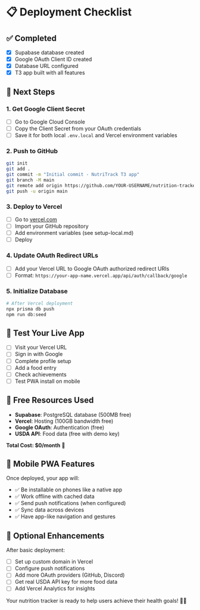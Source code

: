 # 📋 Deployment Checklist

## ✅ Completed
- [x] Supabase database created
- [x] Google OAuth Client ID created  
- [x] Database URL configured
- [x] T3 app built with all features

## 🔄 Next Steps

### 1. Get Google Client Secret
- [ ] Go to Google Cloud Console
- [ ] Copy the Client Secret from your OAuth credentials
- [ ] Save it for both local `.env.local` and Vercel environment variables

### 2. Push to GitHub
```bash
git init
git add .
git commit -m "Initial commit - NutriTrack T3 app"
git branch -M main
git remote add origin https://github.com/YOUR-USERNAME/nutrition-tracker.git
git push -u origin main
```

### 3. Deploy to Vercel
- [ ] Go to [vercel.com](https://vercel.com)
- [ ] Import your GitHub repository
- [ ] Add environment variables (see setup-local.md)
- [ ] Deploy

### 4. Update OAuth Redirect URLs
- [ ] Add your Vercel URL to Google OAuth authorized redirect URIs
- [ ] Format: `https://your-app-name.vercel.app/api/auth/callback/google`

### 5. Initialize Database
```bash
# After Vercel deployment
npx prisma db push
npm run db:seed
```

## 🎯 Test Your Live App

- [ ] Visit your Vercel URL
- [ ] Sign in with Google
- [ ] Complete profile setup
- [ ] Add a food entry
- [ ] Check achievements
- [ ] Test PWA install on mobile

## 🚀 Free Resources Used

- **Supabase**: PostgreSQL database (500MB free)
- **Vercel**: Hosting (100GB bandwidth free)  
- **Google OAuth**: Authentication (free)
- **USDA API**: Food data (free with demo key)

**Total Cost: $0/month** 🎉

## 📱 Mobile PWA Features

Once deployed, your app will:
- ✅ Be installable on phones like a native app
- ✅ Work offline with cached data
- ✅ Send push notifications (when configured)
- ✅ Sync data across devices
- ✅ Have app-like navigation and gestures

## 🔧 Optional Enhancements

After basic deployment:
- [ ] Set up custom domain in Vercel
- [ ] Configure push notifications
- [ ] Add more OAuth providers (GitHub, Discord)
- [ ] Get real USDA API key for more food data
- [ ] Add Vercel Analytics for insights

Your nutrition tracker is ready to help users achieve their health goals! 🍎💪